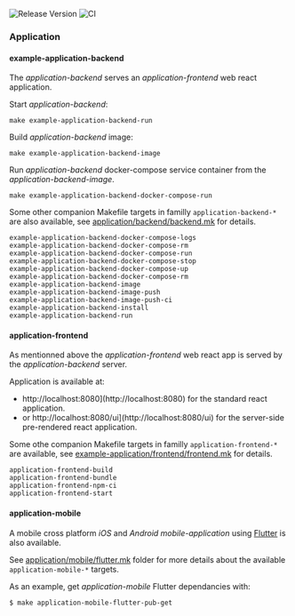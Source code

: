 ![Release Version](https://img.shields.io/github/v/release/vegito-app/example-application?sort=semver)
![CI](https://github.com/vegito-app/example-application/actions/workflows/application-release.yml/badge.svg?branch=main)

### Application

#### example-application-backend

The _application-backend_ serves an _application-frontend_ web react application.

Start _application-backend_:

```
make example-application-backend-run
```

Build _application-backend_ image:

```
make example-application-backend-image
```

Run _application-backend_ docker-compose service container from the _application-backend-image_.

```
make example-application-backend-docker-compose-run
```

Some other companion Makefile targets in familly `application-backend-*` are also available, see [application/backend/backend.mk](application/backend/backend.mk) for details.

    example-application-backend-docker-compose-logs
    example-application-backend-docker-compose-rm
    example-application-backend-docker-compose-run
    example-application-backend-docker-compose-stop
    example-application-backend-docker-compose-up
    example-application-backend-docker-compose-rm
    example-application-backend-image
    example-application-backend-image-push
    example-application-backend-image-push-ci
    example-application-backend-install
    example-application-backend-run

#### application-frontend

As mentionned above the _application-frontend_ web react app is served by the _application-backend_ server.

Application is available at:

- http://localhost:8080](http://localhost:8080) for the standard react application.
- or http://localhost:8080/ui](http://localhost:8080/ui) for the server-side pre-rendered react application.

Some othe companion Makefile targets in familly `application-frontend-*` are available, see [example-application/frontend/frontend.mk](example-application/frontend/frontend.mk) for details.

    application-frontend-build
    application-frontend-bundle
    application-frontend-npm-ci
    application-frontend-start

#### application-mobile

A mobile cross platform _iOS_ and _Android_ _mobile-application_ using [Flutter](https://flutter.dev) is also available.

See [application/mobile/flutter.mk](application/mobile) folder for more details about the available `application-mobile-*` targets.

As an example, get _application-mobile_ Flutter dependancies with:

```bash
$ make application-mobile-flutter-pub-get
```

